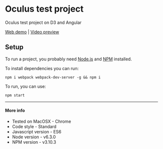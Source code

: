 # Oculus test project
Oculus test project on D3 and Angular

[Web demo](https://cl.ly/1P0Z1o1j2K0h) | [Video preview](https://cl.ly/0Z0e2z0p0Q3S)

## Setup
To run a project, you probably need [Node.js](https://nodejs.org/en/download/) and [NPM](https://docs.npmjs.com/cli/install) installed.

To install dependencies you can run:

    npm i webpack webpack-dev-server -g && npm i

To run, you can use:

    npm start

---

#### More info

- Tested on MacOSX - Chrome
- Code style - Standard
- Javascript version - ES6
- Node version - v6.3.0
- NPM version - v3.10.3
